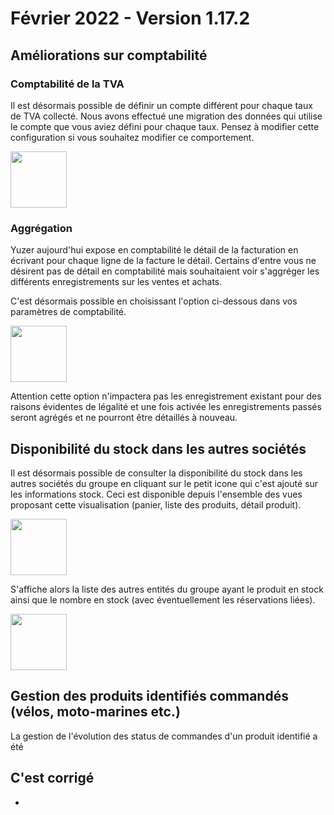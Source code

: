 # Février 2022 - Version 1.17.2

## Améliorations sur comptabilité

### Comptabilité de la TVA

Il est désormais possible de définir un compte différent pour chaque taux de TVA collecté. Nous avons effectué une migration des données qui utilise le compte que vous aviez défini pour chaque taux. Pensez à modifier cette configuration si vous souhaitez modifier ce comportement.

<img src="https://raw.githubusercontent.com/gear-group/release-notes/master/release-notes/1.16.0/vat-accounts.png" height="90"/>

### Aggrégation

Yuzer aujourd'hui expose en comptabilité le détail de la facturation en écrivant pour chaque ligne de la facture le détail. Certains d'entre vous ne désirent pas de détail en comptabilité mais souhaitaient voir s'aggréger les différents enregistrements sur les ventes et achats.

C'est désormais possible en choisissant l'option ci-dessous dans vos paramètres de comptabilité.

<img src="https://raw.githubusercontent.com/gear-group/release-notes/master/release-notes/1.16.0/accountancy-aggregation.png" height="90"/>

Attention cette option n'impactera pas les enregistrement existant pour des raisons évidentes de légalité et une fois activée les enregistrements passés seront agrégés et ne pourront être détaillés à nouveau.

## Disponibilité du stock dans les autres sociétés

Il est désormais possible de consulter la disponibilité du stock dans les autres sociétés du groupe en cliquant sur le petit icone qui c'est ajouté sur les informations stock. Ceci est disponible depuis l'ensemble des vues proposant cette visualisation (panier, liste des produits, détail produit).

<img src="https://raw.githubusercontent.com/gear-group/release-notes/master/release-notes/1.16.0/stock-availability-btn.png" height="90"/>

S'affiche alors la liste des autres entités du groupe ayant le produit en stock ainsi que le nombre en stock (avec éventuellement les réservations liées).

<img src="https://raw.githubusercontent.com/gear-group/release-notes/master/release-notes/1.16.0/stock-availability-modal.png" height="90"/>

## Gestion des produits identifiés commandés (vélos, moto-marines etc.)

La gestion de l'évolution des status de commandes d'un produit identifié a été

## C'est corrigé

-
